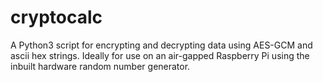 # cryptocalc
A Python3 script for encrypting and decrypting data using AES-GCM and ascii hex strings. Ideally for use on an air-gapped Raspberry Pi using the inbuilt hardware random number generator.
